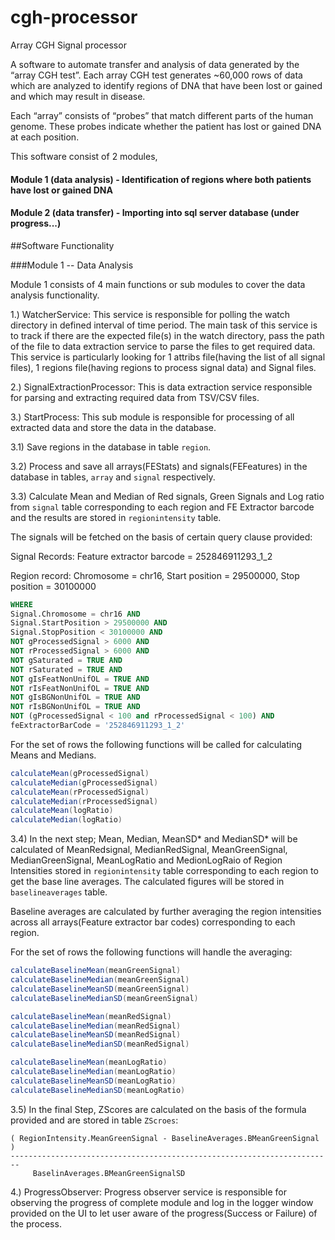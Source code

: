 cgh-processor
=============

Array CGH Signal processor

A software to automate transfer and analysis of data generated by the “array CGH test”. 
Each array CGH test generates ~60,000 rows of data which are analyzed to identify regions of DNA that have been lost or gained and which may result in disease. 

Each “array” consists of “probes” that match different parts of the human genome. These probes indicate whether the patient has lost or gained DNA at each position. 

This software consist of 2 modules, 
#### Module 1 (data analysis) - Identification of regions where both patients have lost or gained DNA
#### Module 2 (data transfer) - Importing into sql server database (under progress...) 

##Software Functionality

###Module 1 -- Data Analysis

Module 1 consists of 4 main functions or sub modules to cover the data analysis functionality.

1.) WatcherService: This service is responsible for polling the watch directory in defined interval of time period. 
    The main task of this service is to track if there are the expected file(s) in the watch directory, pass the path of the file to data extraction service to parse the files to get required data.
    This service is particularly looking for 1 attribs file(having the list of all signal files), 1 regions file(having regions to process signal data) and Signal files.
    

2.) SignalExtractionProcessor: This is data extraction service responsible for parsing and extracting required data from TSV/CSV files.


3.) StartProcess: This sub module is responsible for processing of all extracted data and store the data in the database.
        
3.1) Save regions in the database in table `region`.
        
3.2) Process and save all arrays(FEStats) and signals(FEFeatures) in the database in tables, `array` and `signal` respectively.
        
3.3) Calculate Mean and Median of Red signals, Green Signals and Log ratio from `signal` table corresponding to each region and FE Extractor barcode and the results are stored in `regionintensity` table.
        
The signals will be fetched on the basis of certain query clause provided:

Signal Records:
    Feature extractor barcode = 252846911293_1_2

Region record:
    Chromosome = chr16, 
    Start position = 29500000, 
    Stop position = 30100000

```sql
WHERE 
Signal.Chromosome = chr16 AND
Signal.StartPosition > 29500000 AND
Signal.StopPosition < 30100000 AND
NOT gProcessedSignal > 6000 AND
NOT rProcessedSignal > 6000 AND
NOT gSaturated = TRUE AND
NOT rSaturated = TRUE AND
NOT gIsFeatNonUnifOL = TRUE AND
NOT rIsFeatNonUnifOL = TRUE AND
NOT gIsBGNonUnifOL = TRUE AND
NOT rIsBGNonUnifOL = TRUE AND
NOT (gProcessedSignal < 100 and rProcessedSignal < 100) AND
feExtractorBarCode = '252846911293_1_2'
``` 

For the set of rows the following functions will be called for calculating Means and Medians.

```java
calculateMean(gProcessedSignal)
calculateMedian(gProcessedSignal)
calculateMean(rProcessedSignal)
calculateMedian(rProcessedSignal)
calculateMean(logRatio)
calculateMedian(logRatio)
```

3.4) In the next step; Mean, Median, MeanSD* and MedianSD* will be calculated of MeanRedsignal, MedianRedSignal, MeanGreenSignal, MedianGreenSignal, MeanLogRatio and MedionLogRaio of Region Intensities stored in `regionintensity` table corresponding to each region to get the base line averages. 
The calculated figures will be stored in `baselineaverages` table.
        
Baseline averages are calculated by further averaging the region intensities across all arrays(Feature extractor bar codes) corresponding to each region.

For the set of rows the following functions will handle the averaging:

```java
calculateBaselineMean(meanGreenSignal)
calculateBaselineMedian(meanGreenSignal)
calculateBaselineMeanSD(meanGreenSignal)
calculateBaselineMedianSD(meanGreenSignal)

calculateBaselineMean(meanRedSignal)
calculateBaselineMedian(meanRedSignal)
calculateBaselineMeanSD(meanRedSignal)
calculateBaselineMedianSD(meanRedSignal)

calculateBaselineMean(meanLogRatio)
calculateBaselineMedian(meanLogRatio)
calculateBaselineMeanSD(meanLogRatio)
calculateBaselineMedianSD(meanLogRatio)
```

        
3.5) In the final Step, ZScores are calculated on the basis of the formula provided and are stored in table `ZScroes`:
    
    ( RegionIntensity.MeanGreenSignal - BaselineAverages.BMeanGreenSignal )
    ------------------------------------------------------------------------
         BaselinAverages.BMeanGreenSignalSD 


4.) ProgressObserver: Progress observer service is responsible for observing the progress of complete module and log in the logger window provided on the UI to let user aware of the progress(Success or Failure) of the process. 

